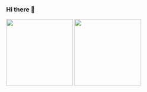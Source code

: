### Hi there 👋
<p float="left">
<img src="https://github-readme-stats.vercel.app/api?username=RoseChilds&show_icons=true&count_private=true&title_color=f47fff&text_color=9f9f9f&icon_color=f47fff&bg_color=181818" height="180">

<img src="https://github-readme-stats.vercel.app/api/top-langs/?username=RoseChilds&layout=compact&show_icons=true&title_color=f47fff&text_color=9f9f9f&icon_color=f47fff&bg_color=181818" height="180">
</p>
